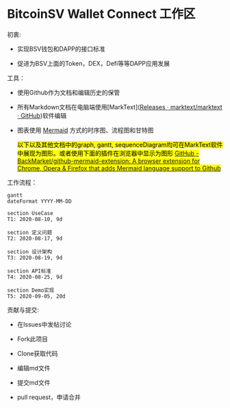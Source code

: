 # BitcoinSV Wallet Connect 工作区

初衷:

- 实现BSV钱包和DAPP的接口标准

- 促进为BSV上面的Token，DEX，Defi等等DAPP应用发展

工具：

- 使用Github作为文档和编辑历史的保管

- 所有Markdown文档在电脑端使用[MarkText]([Releases · marktext/marktext · GitHub](https://github.com/marktext/marktext/releases))软件编辑

- 图表使用 [Mermaid](https://mermaid-js.github.io/mermaid/#/README) 方式的时序图、流程图和甘特图
  
  <mark>以下以及其他文档中的graph, gantt, sequenceDiagram均可在MarkText软件中展现为图形。或者使用下面的插件在浏览器中显示为图形 [GitHub - BackMarket/github-mermaid-extension: A browser extension for Chrome, Opera &amp; Firefox that adds Mermaid language support to Github](https://github.com/BackMarket/github-mermaid-extension)</mark>

工作流程：

```mermaid
gantt
dateFormat YYYY-MM-DD

section UseCase
T1: 2020-08-10, 9d

section 定义问题
T2: 2020-08-17, 9d

section 设计架构
T3: 2020-08-19, 9d

section API标准
T4: 2020-08-25, 9d

section Demo实现
T5: 2020-09-05, 20d
```

贡献与提交:

* 在Issues中发帖讨论
- Fork此项目

- Clone获取代码
* 编辑md文件

* 提交md文件

* pull request，申请合并
